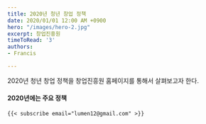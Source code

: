 ```yaml
---
title: 2020년 청년 창업 정책
date: 2020/01/01 12:00 AM +0900
hero: "/images/hero-2.jpg"
excerpt: 창업진흥원
timeToRead: '3'
authors:
- Francis

---
```

2020년 청년 창업 정책을 창업진흥원 홈페이지를 통해서 살펴보고자 한다.

#### 2020년에는 주요 정책

    {{< subscribe email="lumen12@gmail.com" >}}